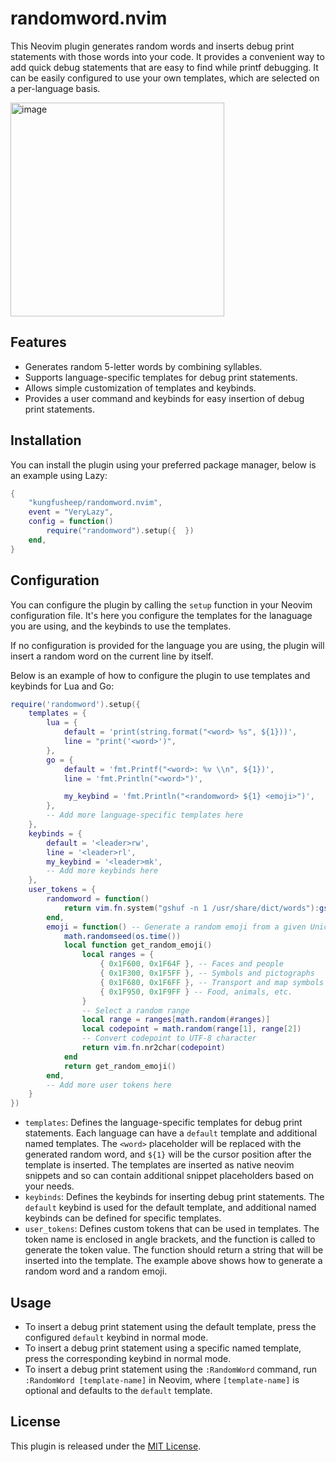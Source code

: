 # randomword.nvim

This Neovim plugin generates random words and inserts debug print statements with those words into your code. It provides a convenient way to add quick debug statements that are easy to find while printf debugging. It can be easily configured to use your own templates, which are selected on a per-language basis.

<img width="342" alt="image" src="https://github.com/kungfusheep/randomword.nvim/assets/6867511/f22518f0-110e-4630-b9ae-2b8ac9ea0412">


## Features

- Generates random 5-letter words by combining syllables.
- Supports language-specific templates for debug print statements.
- Allows simple customization of templates and keybinds.
- Provides a user command and keybinds for easy insertion of debug print statements.

## Installation

You can install the plugin using your preferred package manager, below is an example using Lazy:

```lua
{
    "kungfusheep/randomword.nvim",
    event = "VeryLazy",
    config = function()
        require("randomword").setup({  })
    end,
}
```

## Configuration

You can configure the plugin by calling the `setup` function in your Neovim configuration file. It's here you configure the templates for the lanaguage you are using, and the keybinds to use the templates.

If no configuration is provided for the language you are using, the plugin will insert a random word on the current line by itself.

Below is an example of how to configure the plugin to use templates and keybinds for Lua and Go:

```lua
require('randomword').setup({
    templates = {
        lua = {
            default = 'print(string.format("<word> %s", ${1}))',
            line = "print('<word>')",
        },
        go = {
            default = 'fmt.Printf("<word>: %v \\n", ${1})',
            line = 'fmt.Println("<word>")',

            my_keybind = 'fmt.Println("<randomword> ${1} <emoji>")',
        },
        -- Add more language-specific templates here
    },
    keybinds = {
        default = '<leader>rw',
        line = '<leader>rl',
        my_keybind = '<leader>mk',
        -- Add more keybinds here
    },
    user_tokens = {
        randomword = function()
            return vim.fn.system("gshuf -n 1 /usr/share/dict/words"):gsub("\n", "")
        end,
        emoji = function() -- Generate a random emoji from a given Unicode range
            math.randomseed(os.time())
            local function get_random_emoji()
                local ranges = {
                    { 0x1F600, 0x1F64F }, -- Faces and people
                    { 0x1F300, 0x1F5FF }, -- Symbols and pictographs
                    { 0x1F680, 0x1F6FF }, -- Transport and map symbols
                    { 0x1F950, 0x1F9FF } -- Food, animals, etc.
                }
                -- Select a random range
                local range = ranges[math.random(#ranges)]
                local codepoint = math.random(range[1], range[2])
                -- Convert codepoint to UTF-8 character
                return vim.fn.nr2char(codepoint)
            end
            return get_random_emoji()
        end,
        -- Add more user tokens here
    }
})
```

- `templates`: Defines the language-specific templates for debug print statements. Each language can have a `default` template and additional named templates. The `<word>` placeholder will be replaced with the generated random word, and `${1}` will be the cursor position after the template is inserted. The templates are inserted as native neovim snippets and so can contain additional snippet placeholders based on your needs.
- `keybinds`: Defines the keybinds for inserting debug print statements. The `default` keybind is used for the default template, and additional named keybinds can be defined for specific templates. 
- `user_tokens`: Defines custom tokens that can be used in templates. The token name is enclosed in angle brackets, and the function is called to generate the token value. The function should return a string that will be inserted into the template. The example above shows how to generate a random word and a random emoji.

## Usage

- To insert a debug print statement using the default template, press the configured `default` keybind in normal mode.
- To insert a debug print statement using a specific named template, press the corresponding keybind in normal mode.
- To insert a debug print statement using the `:RandomWord` command, run `:RandomWord [template-name]` in Neovim, where `[template-name]` is optional and defaults to the `default` template.

## License

This plugin is released under the [MIT License](https://opensource.org/licenses/MIT).
